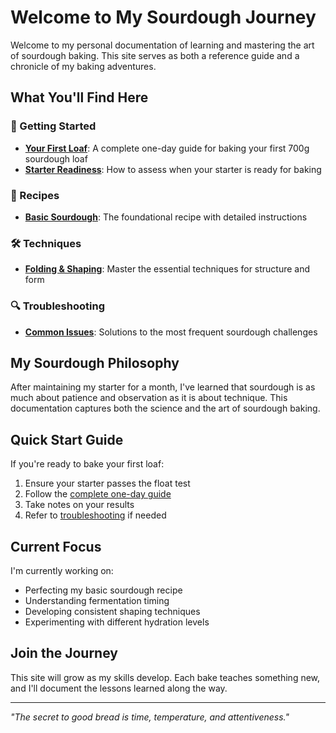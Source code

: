 # Welcome to My Sourdough Journey

Welcome to my personal documentation of learning and mastering the art of sourdough baking. This site serves as both a reference guide and a chronicle of my baking adventures.

## What You'll Find Here

### 🍞 Getting Started
- **[Your First Loaf](getting-started/first-loaf.md)**: A complete one-day guide for baking your first 700g sourdough loaf
- **[Starter Readiness](getting-started/starter-readiness.md)**: How to assess when your starter is ready for baking

### 📖 Recipes
- **[Basic Sourdough](recipes/basic-sourdough.md)**: The foundational recipe with detailed instructions

### 🛠️ Techniques
- **[Folding & Shaping](techniques/folding-shaping.md)**: Master the essential techniques for structure and form

### 🔍 Troubleshooting
- **[Common Issues](troubleshooting.md)**: Solutions to the most frequent sourdough challenges

## My Sourdough Philosophy

After maintaining my starter for a month, I've learned that sourdough is as much about patience and observation as it is about technique. This documentation captures both the science and the art of sourdough baking.

## Quick Start Guide

If you're ready to bake your first loaf:

1. Ensure your starter passes the float test
2. Follow the [complete one-day guide](getting-started/first-loaf.md)
3. Take notes on your results
4. Refer to [troubleshooting](troubleshooting.md) if needed

## Current Focus

I'm currently working on:
- Perfecting my basic sourdough recipe
- Understanding fermentation timing
- Developing consistent shaping techniques
- Experimenting with different hydration levels

## Join the Journey

This site will grow as my skills develop. Each bake teaches something new, and I'll document the lessons learned along the way.

---

*"The secret to good bread is time, temperature, and attentiveness."*